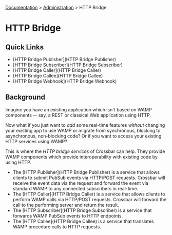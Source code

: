 [Documentation](.) > [Administration](Administration) > HTTP Bridge

# HTTP Bridge

## Quick Links

* [HTTP Bridge Publisher](HTTP Bridge Publisher)
* [HTTP Bridge Subscriber](HTTP Bridge Subscriber)
* [HTTP Bridge Caller](HTTP Bridge Caller)
* [HTTP Bridge Callee](HTTP Bridge Callee)
* [HTTP Bridge Webhook](HTTP Bridge Webhook)

## Background

Imagine you have an existing application which isn't based on WAMP components -- say, a REST or classical Web application using HTTP.

Now what if you just want to *add* some real-time features *without* changing your existing app to use WAMP or migrate from synchronous, blocking to asynchronous, non-blocking code?
Or if you want to access your existing HTTP services using WAMP?

This is where the *HTTP bridge services* of Crossbar can help.
They provide WAMP components which provide interoperability with existing code by using HTTP.

* The [HTTP Publisher](HTTP Bridge Publisher) is a service that allows clients to submit PubSub events via HTTP/POST requests.
Crossbar will receive the event data via the request and forward the event via standard WAMP to any connected subscribers in real-time.
* The [HTTP Caller](HTTP Bridge Caller) is a service that allows clients to perform WAMP calls via HTTP/POST requests.
Crossbar will forward the call to the performing server and return the result.
* The [HTTP Subscriber](HTTP Bridge Subscriber) is a service that forwards WAMP PubSub events to HTTP endpoints.
* The [HTTP Callee](HTTP Bridge Callee) is a service that translates WAMP procedure calls to HTTP requests.
